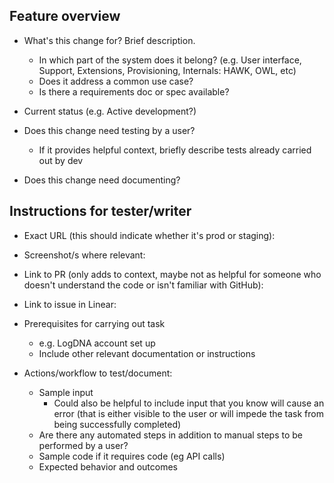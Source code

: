 ## Feature overview  
* What's this change for? Brief description. 
    * In which part of the system does it belong? (e.g. User interface, Support, Extensions, Provisioning, Internals: HAWK, OWL, etc) 
    * Does it address a common use case?  
    * Is there a requirements doc or spec available?  

* Current status (e.g. Active development?)  

* Does this change need testing by a user?  
    * If it provides helpful context, briefly describe tests already carried out by dev
* Does this change need documenting?  

## Instructions for tester/writer
* Exact URL (this should indicate whether it's prod or staging):  
* Screenshot/s where relevant:  
* Link to PR (only adds to context, maybe not as helpful for someone who doesn't understand the code or isn't familiar with GitHub):  
* Link to issue in Linear:

* Prerequisites for carrying out task  
    * e.g. LogDNA account set up  
    * Include other relevant documentation or instructions  

* Actions/workflow to test/document:  
    * Sample input  
        * Could also be helpful to include input that you know will cause an error (that is either visible to the user or will impede the task from being successfully completed)  
    * Are there any automated steps in addition to manual steps to be performed by a user?
    * Sample code if it requires code (eg API calls)  
    * Expected behavior and outcomes  
